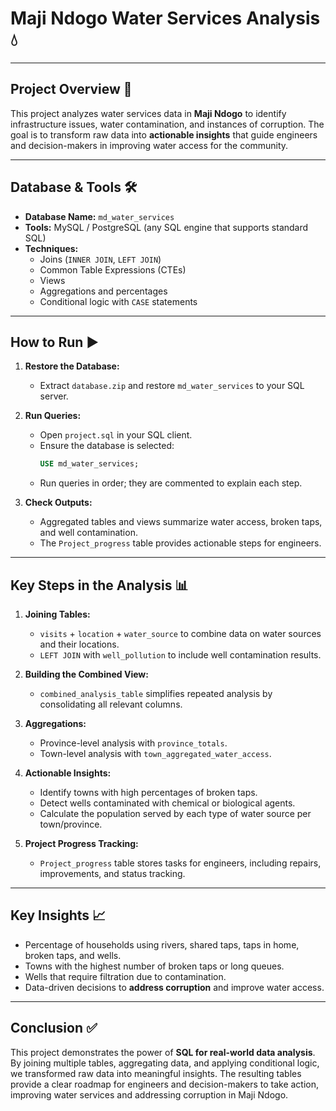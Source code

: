 # Maji Ndogo Water Services Analysis 💧

---

## **Project Overview** 📝

This project analyzes water services data in **Maji Ndogo** to identify infrastructure issues, water contamination, and instances of corruption. The goal is to transform raw data into **actionable insights** that guide engineers and decision-makers in improving water access for the community.

---

## **Database & Tools** 🛠️

- **Database Name:** `md_water_services`  
- **Tools:** MySQL / PostgreSQL (any SQL engine that supports standard SQL)  
- **Techniques:**  
  - Joins (`INNER JOIN`, `LEFT JOIN`)  
  - Common Table Expressions (CTEs)  
  - Views  
  - Aggregations and percentages  
  - Conditional logic with `CASE` statements  

---

## **How to Run** ▶️

1. **Restore the Database:**  
   - Extract `database.zip` and restore `md_water_services` to your SQL server.  

2. **Run Queries:**  
   - Open `project.sql` in your SQL client.  
   - Ensure the database is selected:  
     ```sql
     USE md_water_services;
     ```  
   - Run queries in order; they are commented to explain each step.  

3. **Check Outputs:**  
   - Aggregated tables and views summarize water access, broken taps, and well contamination.  
   - The `Project_progress` table provides actionable steps for engineers.  

---

## **Key Steps in the Analysis** 📊

1. **Joining Tables:**  
   - `visits` + `location` + `water_source` to combine data on water sources and their locations.  
   - `LEFT JOIN` with `well_pollution` to include well contamination results.  

2. **Building the Combined View:**  
   - `combined_analysis_table` simplifies repeated analysis by consolidating all relevant columns.  

3. **Aggregations:**  
   - Province-level analysis with `province_totals`.  
   - Town-level analysis with `town_aggregated_water_access`.  

4. **Actionable Insights:**  
   - Identify towns with high percentages of broken taps.  
   - Detect wells contaminated with chemical or biological agents.  
   - Calculate the population served by each type of water source per town/province.  

5. **Project Progress Tracking:**  
   - `Project_progress` table stores tasks for engineers, including repairs, improvements, and status tracking.  

---

## **Key Insights** 📈

- Percentage of households using rivers, shared taps, taps in home, broken taps, and wells.  
- Towns with the highest number of broken taps or long queues.  
- Wells that require filtration due to contamination.  
- Data-driven decisions to **address corruption** and improve water access.  

---

## **Conclusion** ✅

This project demonstrates the power of **SQL for real-world data analysis**. By joining multiple tables, aggregating data, and applying conditional logic, we transformed raw data into meaningful insights. The resulting tables provide a clear roadmap for engineers and decision-makers to take action, improving water services and addressing corruption in Maji Ndogo.
